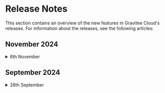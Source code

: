 # Release Notes

This section contains an overview of the new features in Gravitee Cloud's releases. For information about the releases, see the following articles:&#x20;

## November 2024

<details>

<summary>6th November</summary>

## Cloud Hosted Gateways

We’re thrilled to introduce **Cloud Hosted Gateways** for Gravitee Cloud API Management! With Cloud Hosted Gateways, Gravitee takes care of the setup and maintenance for your gateway environments, allowing you to focus on managing your APIs effortlessly.

**Key benefits include:**

* **Automatic Configuration & Scaling**: Gravitee automatically configures and scales gateways in high availability setups, delivering the compute power and resources needed based on your subscription tier.
* **Managed Upgrades**: Gravitee provides automatic patch upgrades, with self-serve feature upgrades available for enhanced control.
* **Dedicated Environments**: Each Cloud hosted gateway is dedicated to an API Management environment of your choice (e.g., Production, Test, Development), ensuring isolation and security across environments.

Deploying a Cloud Hosted Gateway takes just a few minutes. Simply navigate to your Gravitee Cloud Dashboard, select your environment to deploy Cloud hosted gateways for, and Gravitee will handle the rest!

[Read more about deploying Cloud Hosted Gateways here](../guides/cloud-hosted-gateways.md)

</details>

## September 2024

<details>

<summary>28th September</summary>

## Hybrid Gateways

You can now, in a simple self-serve, manned deploy self-hosted hybrid gateways to your Gravitee Cloud API Management environments.\
\
Configuration will be synced securely from Cloud Gate components, and transactional analytics data will be sent from the gateway to your dedicated analytics index. So it can be viewed in detail in the API Management Control Plane Dashboard.\
\
Read more about the feature [here](../guides/hybrid.md).

</details>


